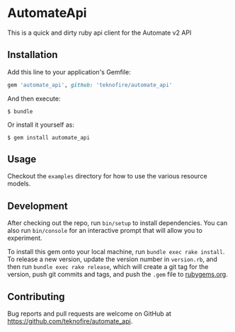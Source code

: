 # AutomateApi

This is a quick and dirty ruby api client for the Automate v2 API

## Installation

Add this line to your application's Gemfile:

```ruby
gem 'automate_api', github: 'teknofire/automate_api'
```

And then execute:

    $ bundle

Or install it yourself as:

    $ gem install automate_api

## Usage

Checkout the `examples` directory for how to use the various resource models.

## Development

After checking out the repo, run `bin/setup` to install dependencies. You can also run `bin/console` for an interactive prompt that will allow you to experiment.

To install this gem onto your local machine, run `bundle exec rake install`. To release a new version, update the version number in `version.rb`, and then run `bundle exec rake release`, which will create a git tag for the version, push git commits and tags, and push the `.gem` file to [rubygems.org](https://rubygems.org).

## Contributing

Bug reports and pull requests are welcome on GitHub at https://github.com/teknofire/automate_api.
